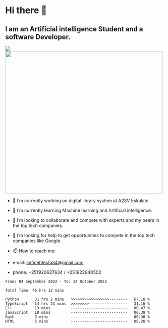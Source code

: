 # Hi there 👋
## I am an Artificial intelligence Student and a software Developer.
<img src = "https://github-readme-stats.vercel.app/api?username=sefinehtesfa34&&show_icons=true&title_color=ffffff&icon_color=bb2acf&text_color=daf7dc&bg_color=151515"/>
<img src="https://wakatime.com/share/@sefinehtesfa34/ae9674e3-b462-4438-9120-52fc3d0ffbbb.png" width ="500" height = "450"/>

- 🔭 I’m currently working on digital library system at A2SV Eskalate.
- 🌱 I’m currently learning Machine learning and Artificial intelligence.
- 👯 I’m looking to collaborate and compete with experts and my peers in the top tech companies.
- 🤔 I’m looking for help to get opportunities to compete in the top tech companies like Google.

- 📫 How to reach me: 
- email: sefinehtesfa34@gmail.com
- phone: +251920627634 / +251922940502
<!--START_SECTION:waka-->

```text
From: 04 September 2022 - To: 14 October 2022

Total Time: 46 hrs 12 mins

Python       31 hrs 2 mins   >>>>>>>>>>>>>>>>>--------   67.18 %
TypeScript   14 hrs 23 mins  >>>>>>>>-----------------   31.16 %
C++          13 mins         -------------------------   00.47 %
JavaScript   10 mins         -------------------------   00.38 %
Bash         9 mins          -------------------------   00.36 %
HTML         5 mins          -------------------------   00.20 %
```

<!--END_SECTION:waka-->
